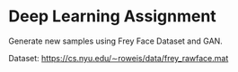 # Deep Learning Assignment

Generate new samples using Frey Face Dataset and GAN.

Dataset: https://cs.nyu.edu/∼roweis/data/frey_rawface.mat